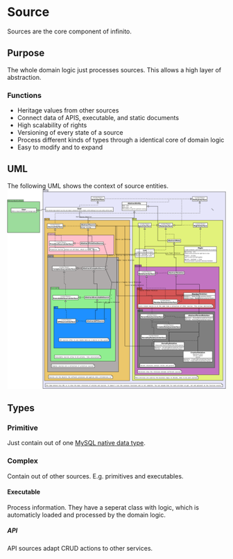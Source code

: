 # Source
Sources are the core component of infinito.
## Purpose
The whole domain logic just processes sources. This allows a high layer of abstraction.
### Functions
- Heritage values from other sources
- Connect data of APIS, executable, and static documents
- High scalability of rights
- Versioning of every state of a source
- Process different kinds of types through a identical core of domain logic
- Easy to modify and to expand

## UML
The following UML shows the context of source entities.
![Entity UML](../.meta/uml.svg)

## Types
### Primitive
Just contain out of one [MySQL native data type](https://dev.mysql.com/doc/refman/8.0/en/data-types.html).
### Complex
Contain out of other sources. E.g. primitives and executables.
#### Executable
Process information. They have a seperat class with logic, which is automaticly loaded and processed by the domain logic.
##### API
API sources adapt CRUD actions to other services.
